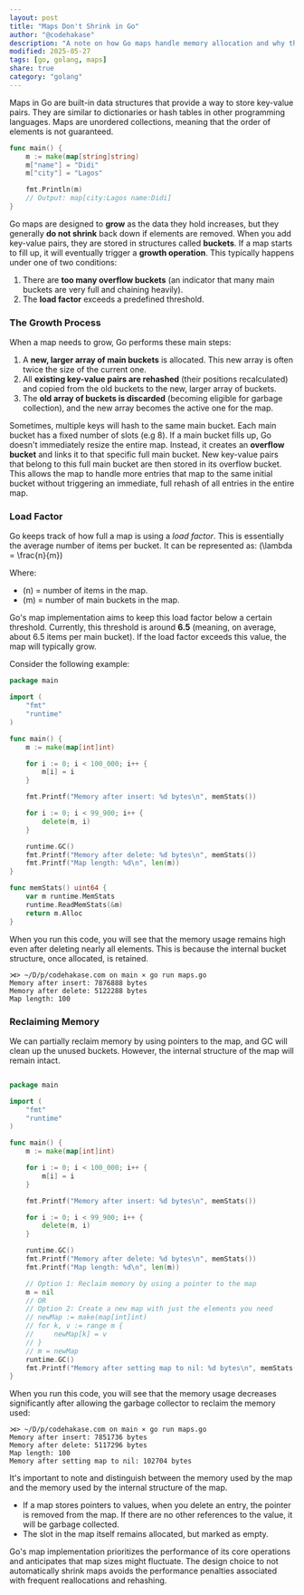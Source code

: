 ```yaml
---
layout: post
title: "Maps Don't Shrink in Go"
author: "@codehakase"
description: "A note on how Go maps handle memory allocation and why they don't shrink automatically."
modified: 2025-05-27
tags: [go, golang, maps]
share: true
category: "golang"
---
```


Maps in Go are built-in data structures that provide a way to store key-value pairs. They are similar to dictionaries or hash tables in other programming languages. Maps are unordered collections, meaning that the order of elements is not guaranteed.

```go
func main() {
    m := make(map[string]string)
    m["name"] = "Didi"
    m["city"] = "Lagos"

    fmt.Println(m) 
    // Output: map[city:Lagos name:Didi]
}
```

Go maps are designed to **grow** as the data they hold increases, but they generally **do not shrink** back down if elements are removed. When you add key-value pairs, they are stored in structures called **buckets**. If a map starts to fill up, it will eventually trigger a **growth operation**. This typically happens under one of two conditions:

1.  There are **too many overflow buckets** (an indicator that many main buckets are very full and chaining heavily).
2.  The **load factor** exceeds a predefined threshold.

### The Growth Process

When a map needs to grow, Go performs these main steps:
1.  A **new, larger array of main buckets** is allocated. This new array is often twice the size of the current one.
2.  All **existing key-value pairs are rehashed** (their positions recalculated) and copied from the old buckets to the new, larger array of buckets.
3.  The **old array of buckets is discarded** (becoming eligible for garbage collection), and the new array becomes the active one for the map.

Sometimes, multiple keys will hash to the same main bucket. Each main bucket has a fixed number of slots (e.g 8). If a main bucket fills up, Go doesn't immediately resize the entire map. Instead, it creates an **overflow bucket** and links it to that specific full main bucket. New key-value pairs that belong to this full main bucket are then stored in its overflow bucket. This allows the map to handle more entries that map to the same initial bucket without triggering an immediate, full rehash of all entries in the entire map. 


### Load Factor

Go keeps track of how full a map is using a *load factor*. This is essentially the average number of items per bucket. It can be represented as: \(\lambda = \frac{n}{m}\)

Where:
- \(n\) = number of items in the map.
- \(m\) = number of main buckets in the map.

Go's map implementation aims to keep this load factor below a certain threshold. Currently, this threshold is around **6.5** (meaning, on average, about 6.5 items per main bucket). If the load factor exceeds this value, the map will typically grow.


Consider the following example:

```go
package main

import (
	"fmt"
	"runtime"
)

func main() {
	m := make(map[int]int)

	for i := 0; i < 100_000; i++ {
		m[i] = i
	}

	fmt.Printf("Memory after insert: %d bytes\n", memStats())

	for i := 0; i < 99_900; i++ {
		delete(m, i)
	}

	runtime.GC()
	fmt.Printf("Memory after delete: %d bytes\n", memStats())
	fmt.Printf("Map length: %d\n", len(m))
}

func memStats() uint64 {
	var m runtime.MemStats
	runtime.ReadMemStats(&m)
	return m.Alloc
}

```

When you run this code, you will see that the memory usage remains high even after deleting nearly all elements. This is because the internal bucket structure, once allocated, is retained.

```shell
⋊> ~/D/p/codehakase.com on main ⨯ go run maps.go
Memory after insert: 7876888 bytes
Memory after delete: 5122288 bytes
Map length: 100
```

### Reclaiming Memory
We can partially reclaim memory by using pointers to the map, and GC will clean up the unused buckets. However, the internal structure of the map will remain intact.

```go

package main

import (
    "fmt"
    "runtime"
)

func main() {
    m := make(map[int]int)

    for i := 0; i < 100_000; i++ {
        m[i] = i
    }

    fmt.Printf("Memory after insert: %d bytes\n", memStats())

    for i := 0; i < 99_900; i++ {
        delete(m, i)
    }

    runtime.GC()
    fmt.Printf("Memory after delete: %d bytes\n", memStats())
    fmt.Printf("Map length: %d\n", len(m))

    // Option 1: Reclaim memory by using a pointer to the map
    m = nil
    // OR
    // Option 2: Create a new map with just the elements you need
    // newMap := make(map[int]int)
    // for k, v := range m {
    //     newMap[k] = v
    // }
    // m = newMap
    runtime.GC()
    fmt.Printf("Memory after setting map to nil: %d bytes\n", memStats())
}
```
When you run this code, you will see that the memory usage decreases significantly after allowing the garbage collector to reclaim the memory used:

```shell
⋊> ~/D/p/codehakase.com on main ⨯ go run maps.go
Memory after insert: 7851736 bytes
Memory after delete: 5117296 bytes
Map length: 100
Memory after setting map to nil: 102704 bytes
```

It's important to note and distinguish between the memory used by the map and the memory used by the internal structure of the map.
* If a map stores pointers to values, when you delete an entry, the pointer is removed from the map. If there are no other references to the value, it will be garbage collected.
* The slot in the map itself remains allocated, but marked as empty.

Go's map implementation prioritizes the performance of its core operations and anticipates that map sizes might fluctuate. The design choice to not automatically shrink maps avoids the performance penalties associated with frequent reallocations and rehashing.
